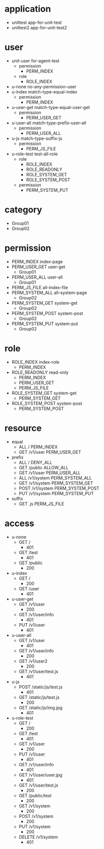 # application

* unittest app-for-unit-test
* unittest2 app-for-unit-test2

# user

* unit-user for-agent-test
	* permission
		* PERM_INDEX
	* role
		* ROLE_INDEX
* u-none no-any-permission-user
* u-index match-type-equal-index
	* permission
		* PERM_INDEX
* u-user-get match-type-equal-user-get
	* permission
		* PERM_USER_GET
* u-user-all match-type-prefix-user-all
	* permission
		* PERM_USER_ALL
* u-js match-type-suffix-js
	* permission
		* PERM_JS_FILE
* u-role-test test-all-role
	* role
		* ROLE_INDEX
		* ROLE_READONLY
		* ROLE_SYSTEM_GET
		* ROLE_SYSTEM_POST
	* permission
		* PERM_SYSTEM_PUT


# category

* Group01
* Group02


# permission

* PERM_INDEX index-page
* PERM_USER_GET user-get
	* Group01
* PERM_USER_ALL user-all
	* Group01
* PERM_JS_FILE all-index-file
* PERM_SYSTEM_ALL all-system-page
	* Group02
* PERM_SYSTEM_GET system-get
	* Group02
* PERM_SYSTEM_POST system-post
	* Group02
* PERM_SYSTEM_PUT system-put
	* Group02

# role
* ROLE_INDEX index-role
	* PERM_INDEX
* ROLE_READONLY read-only
	* PERM_INDEX
	* PERM_USER_GET
	* PERM_JS_FILE
* ROLE_SYSTEM_GET system-get
	* PERM_SYSTEM_GET
* ROLE_SYSTEM_POST system-post
	* PERM_SYSTEM_POST

# resource

* equal
	* ALL / PERM_INDEX
	* GET /v1/user PERM_USER_GET
* prefix
	* ALL / DENY_ALL
	* GET /public ALLOW_ALL
	* GET /v1/user PERM_USER_ALL
	* ALL /v1/system PERM_SYSTEM_ALL
	* GET /v1/system PERM_SYSTEM_GET
	* POST /v1/system PERM_SYSTEM_POST
	* PUT /v1/system PERM_SYSTEM_PUT
* suffix
	* GET .js PERM_JS_FILE

# access

* u-none
	* GET /
		* 401
	* GET /test
		* 401
	* GET /public
		* 200
* u-index
	* GET /
		* 200
	* GET /user
		* 401
* u-user-get
	* GET /v1/user
		* 200
	* GET /v1/user/info
		* 401
	* PUT /v1/user
		* 401
* u-user-all
	* GET /v1/user
		* 401
	* GET /v1/user/info
		* 200
	* GET /v1/user2
		* 200
	* GET /v1/user/test.js
		* 401
* u-js
	* POST /static/js/test.js
		* 401
	* GET /static/js/test.js
		* 200
	* GET /static/js/img.jpg
		* 401
* u-role-test
	* GET /
		* 200
	* GET /test
		* 401
	* GET /v1/user
		* 200
	* PUT /v1/user
		* 401
	* GET /v1/user/info
		* 401
	* GET /v1/user/user.jpg
		* 401
	* GET /v1/user/test.js
		* 200
	* GET /public/test
		* 200
	* GET /v1/system
		* 200
	* POST /v1/system
		* 200
	* PUT /v1/system
		* 200
	* DELETE /v1/system
		* 401
